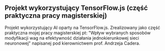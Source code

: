 ## Projekt wykorzystujący TensorFlow.js (część praktyczna pracy magisterskiej)

Projekt wykorzystujący AI oparty na TensorFlow.js. Zrealizowany jako część praktyczna mojej pracy magisterskiej pt: "Wpływ wybranych sposobów modyfikacji wag na efektywność działania jednokierunkowej sieci neuronowej" napisanej pod kierownictwem prof. Andrzeja Cadera.
